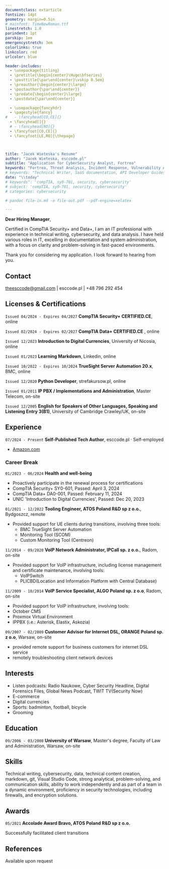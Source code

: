```yaml
---
documentclass: extarticle
fontsize: 14pt
geometry: margin=0.5in
# mainfont: TimeNewRoman.ttf
linestretch: 1.0
parindent: 1pt
parskip: 1em
emergencystretch: 3em
colorlinks: true
linkcolor: red
urlcolor: blue

header-includes:
  - \usepackage{titling}
  - \pretitle{\begin{center}\Huge\bfseries}
  - \posttitle{\par\end{center}\vskip 0.5em}
  - \preauthor{\begin{center}\large}
  - \postauthor{\par\end{center}}
  - \predate{\begin{center}\large}
  - \postdate{\par\end{center}}

  - \usepackage{fancyhdr}
  - \pagestyle{fancy}
#   - \fancyhead[CO,CE]{}
  - \fancyhead[]{}
  # - \fancyhead[RO]{}
  - \fancyfoot[CO,CE]{}
  - \fancyfoot[LE,RO]{\thepage}



title: "Jacek Wieteska's Resume"
author: "Jacek Wieteska, esccode.pl"
subtitle: "Application for CyberSecurity Analyst, Fortrea"
keywords: "Fortrea, Threat Analysis, Incident Response, Vulnerability Assessment, Security Information and Event Management (SIEM), Intrusion Detection/Prevention Systems (IDS/IPS), Penetration Testing, Network Security, Risk Management, Firewall Configuration, Malware Analysis, Data Loss Prevention (DLP), Security Auditing, Encryption Techniques, Compliance (ISO, NIST, GDPR), Security Policies and Procedures, Identity and Access Management (IAM), Incident Handling, Forensic Analysis, Zero Trust Architecture, Patch Management, Endpoint Security, Cloud Security, CASB, SaaS, PaaS, 27001"
# keywords: "Technical Writer, SaaS documentation, API Developer Guides, User Guides, Integration Guides, SQL proficiency, API Postman, L1/L2 Support, Agile environment, Software documentation, Cloud services, B2B SaaS, Microsoft, IBM, AWS, Google, Adobe, Cisco, E-learning content, Remote work, Technical writing in English, Cross-departmental communication, Subscription-based business, Product knowledge, Platform documentation, Video documentation, XML tools, Problem-solving documentation, Product SME, Process improvement"
date: "\\today"
# keywords": 'compTIA, sy0-701, security, cybersecurity'
# subject: 'compTIA, sy0-701, security, cybersecurity'
# categories: cybersecurity

# pandoc file-in.md -o file-out.pdf --pdf-engine=xelatex

---
```

**Dear Hiring Manager**,

Certified in CompTIA Security+ and Data+, I am an IT professional with experience in technical writing, cybersecurity, and data analysis. I have held various roles in IT, excelling in documentation and system administration, with a focus on clarity and problem-solving in fast-paced environments.

Thank you for considering my application. I look forward to hearing from you.
<!-- # Jacek Wieteska -->
<!-- <div id="webaddress">
<a>theesccode@gmail.com</a>
| <a href="https://esccode.pl">esccode.pl</a> | <a>+48 796 292 454</a> | <a>linkedin.com/in/jacek-wieteska-b66b511b9/</a>
</div> -->

## **Contact**

<a>theesccode@gmail.com</a> | <a>esccode.pl</a> | <a>+48 796 292 454</a>

## **Licenses & Certifications**

`Issued 04/2024 - Expires 04/2027` __CompTIA Security+ CERTIFIED.CE__, online

`Issued 02/2024 - Expires 02/2027` __CompTIA Data+ CERTIFIED.CE__ , online

`Issued 12/2023` __Introduction to Digital Currencies__,
University of Nicosia, online

`Issued 01/2023` __Learning Markdown__, Linkedin, online

`Issued 10/2022 - Expires 10/2024` __TrueSight Server Automation 20.x__, BMC, online

`Issued 12/2020` __Python Developer__, strefakursow.pl, online

`Issued 01/2011` __IP PBX / Implementations and Administration__, Master Telecom, on-site

`Issued 12/2005` __English for Speakers of Other Languages, Speaking and Listening Entry 3(B1)__, University of Cambridge Crawley/UK, on-site

## **Experience**

`07/2024 - Present`
__Self-Published Tech Author__, esccode.pl · Self-employed

  - [Amazon.com](https://www.amazon.com/author/esccode)

### Career Break

`01/2023 - 06/2024` __Health and well-being__

- Proactively participate in the renewal process for certifications
- CompTIA Security+ SY0-601, Passed: April 3, 2024
- CompTIA Data+ DA0-001, Passed: February 11, 2024
- UNIC 'Introduction to Digital Currencies', Passed: Dec 20, 2023
  <!-- - Created and maintained a web using markup languages -->
  <!-- - Engaged in non-registered business activities, operating within the legal limits for small-scale income -->

`01/2021 - 12/2022`
__Tooling Engineer, ATOS Poland R&D sp z o.o.__, Bydgoszcz, remote

- Provided support for UE clients during transitions, involving three tools:
  - BMC TrueSight Server Automation
  - Monitoring Tool (SCOM)
  - Custom Monitoring Tool (Centreon)

`11/2014 - 09/2020`
__VoIP Network Administrator, IPCall sp. z o.o.__, Radom, on-site

- Provided support for VoIP infrastructure, including license management and certificate maintenance, involving tools:
  - VoIPSwitch
  - PLICBD(Location and Information Platform with Central Database)

`11/2009 - 10/2014`
__VoIP Service Specialist, ALGO Poland sp. z o.o__, Radom, on-site

- Provided support for VoIP infrastructure, involving tools:
 - October CMS
 - Proxmox Virtual Environment
 - IPPBX (i.e.: Asterisk, Elastix, Askozia)

`09/2007 - 02/2009`
__Customer Advisor for Internet DSL, ORANGE Poland sp. z o.o__, Warsaw, on-site

- provided remote support for business customers for internet DSL service
- remotely troubleshooting client network devices

## **Interests**

- Listen podcasts: Radio Naukowe, Cyber Security Headline, Digital Forensics Files, Global News Podcast, TWIT TV(Security Now)
- E-commerce
- Digital currencies
- Sports: badminton, football, bicycle
- Grooming

## **Education**

`09/2006 - 03/2008`
__University of Warsaw__,  Master's degree, Faculty of Law and Administration, Warsaw, on-site

## **Skills**

Technical writing, cybersecurity, data, technical content creation, markdown, git, Visual Studio Code, strong analytical, problem-solving, and communication skills, ability to work independently and as part of a team in a dynamic environment, proficiency in security technologies, including firewalls, and encryption solutions.
 <!-- Markdown, English B1/B2, VoIP, Visual Studio Code, Excel, BASH, Python3, Linux, Data analyze, Cyber Security, AWS.    -->

<!-- Excellent knowledge of Polish language - Proficiency in English language - Internet proficiency - Ability to work in a fast-paced and changing environment - Reliable computer and internet connection - Ability to follow instructions in English - Confidentiality agreement signing - Ability to pass a language proficiency test and rigorous quality assessment -->

## **Awards**

`05/2021`
__Accolade Award Bravo, ATOS Poland R&D sp z o.o.__
 
Successfully facilitated client transitions

<!-- ## Publications -->

<!-- A list is also available [online](http://scholar.google.co.uk/citations?user=LTOTl0YAAAAJ) -->

<!-- ### Journals -->

## **References**

Available upon request


